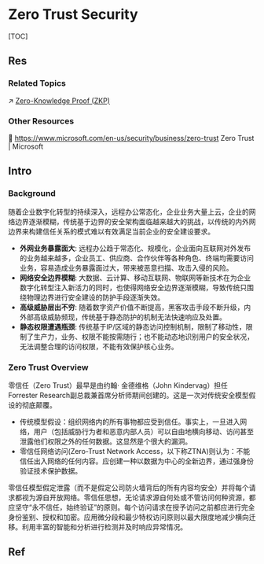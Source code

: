 # Zero Trust Security

[TOC]



## Res
### Related Topics
↗ [Zero-Knowledge Proof (ZKP)](../../../⛈️%20Risk%20Management/🐺%20Risk%20Countermeasures%20&%20Security%20Control/Identity%20&%20Access%20Management%20(IAM)/Access%20Control%20(访问控制)/Authentication%20(身份鉴别)/Object-Based%20Authentication%20Mechanism/Human-Oriented%20Authentication%20(鉴别对象为人)/Zero-Knowledge%20Proof%20(ZKP)/Zero-Knowledge%20Proof%20(ZKP).md)


### Other Resources
🔗 https://www.microsoft.com/en-us/security/business/zero-trust
Zero Trust | Microsoft



## Intro
### Background
随着企业数字化转型的持续深入，远程办公常态化，企业业务大量上云，企业的网络边界逐渐模糊，传统基于边界的安全架构面临越来越大的挑战，以传统的内外网边界来构建信任关系的模式难以有效满足当前企业的安全建设要求。
- **外网业务暴露面大**: 远程办公趋于常态化、规模化，企业面向互联网对外发布的业务越来越多，企业员工、供应商、合作伙伴等各种角色、终端均需要访问业务，容易造成业务暴露面过大，带来被恶意扫描、攻击入侵的风险。
- **网络安全边界模糊**: 大数据、云计算、移动互联网、物联网等新技术在为企业数字化转型注入新活力的同时，也使得网络安全边界逐渐模糊，导致传统只围绕物理边界进行安全建设的防护手段逐渐失效。
- **高级威胁层出不穷**: 随着数字资产价值不断提高，黑客攻击手段不断升级，内外部高级威胁频现，传统基于静态防护的机制无法快速响应及处置。
- **静态权限遭遇瓶颈**: 传统基于IP/区域的静态访问控制机制，限制了移动性，限制了生产力，业务、权限不能按需随行；也不能动态地识别用户的安全状况，无法调整合理的访问权限，不能有效保护核心业务。


### Zero Trust Overview
零信任（Zero Trust）最早是由约翰· 金德维格（John Kindervag）担任Forrester Research副总裁兼首席分析师期间创建的。这是一次对传统安全模型假设的彻底颠覆。
- 传统模型假设：组织网络内的所有事物都应受到信任。事实上，一旦进入网络，用户（包括威胁行为者和恶意内部人员）可以自由地横向移动、访问甚至泄露他们权限之外的任何数据。这显然是个很大的漏洞。
- 零信任网络访问(Zero-Trust Network Access，以下称ZTNA)则认为：不能信任出入网络的任何内容。应创建一种以数据为中心的全新边界，通过强身份验证技术保护数据。

零信任模型假定泄露（而不是假定公司防火墙背后的所有内容均安全）并将每个请求都视为源自开放网络。零信任思想，无论请求源自何处或不管访问何种资源，都应坚守“永不信任，始终验证”的原则。每个访问请求在授予访问之前都应进行完全身份鉴别、授权和加密。应用微分段和最少特权访问原则以最大限度地减少横向迁移。利用丰富的智能和分析进行检测并及时响应异常情况。



## Ref

